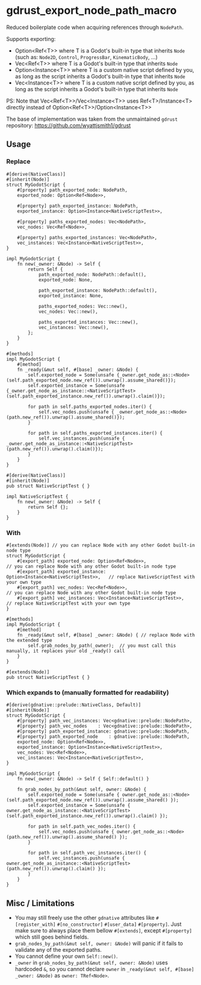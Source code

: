# gdrust_export_node_path_macro
Reduced boilerplate code when acquiring references through `NodePath`.


Supports exporting:
- Option<Ref\<T\>> where T is a Godot's built-in type that inherits `Node` (such as: `Node2D`, `Control`, `ProgressBar`, `KinematicBody`, ...)
- Vec<Ref\<T\>> where T is a Godot's built-in type that inherits `Node`
- Option<Instance\<T\>> where T is a custom native script defined by you, as long as the script inherits a Godot's built-in type that inherits `Node`
- Vec<Instance\<T\>> where T is a custom native script defined by you, as long as the script inherits a Godot's built-in type that inherits `Node`

PS: Note that Vec<Ref\<T\>>/Vec<Instance\<T\>> uses Ref\<T\>/Instance\<T\> directly instead of Option<Ref\<T\>>/Option<Instance\<T\>>

The base of implementation was taken from the unmaintained `gdrust` repository: https://github.com/wyattjsmith1/gdrust

## Usage
### Replace
```
#[derive(NativeClass)]
#[inherit(Node)]
struct MyGodotScript {
    #[property] path_exported_node: NodePath,
    exported_node: Option<Ref<Node>>,

    #[property] path_exported_instance: NodePath,
    exported_instance: Option<Instance<NativeScriptTest>>,

    #[property] paths_exported_nodes: Vec<NodePath>,
    vec_nodes: Vec<Ref<Node>>,

    #[property] paths_exported_instances: Vec<NodePath>,
    vec_instances: Vec<Instance<NativeScriptTest>>,
}

impl MyGodotScript {
    fn new(_owner: &Node) -> Self {
        return Self {
            path_exported_node: NodePath::default(),
            exported_node: None,

            path_exported_instance: NodePath::default(),
            exported_instance: None,

            paths_exported_nodes: Vec::new(),
            vec_nodes: Vec::new(),

            paths_exported_instances: Vec::new(),
            vec_instances: Vec::new(),
        };
    }
}

#[methods]
impl MyGodotScript {
    #[method]
    fn _ready(&mut self, #[base] _owner: &Node) {
        self.exported_node = Some(unsafe {_owner.get_node_as::<Node>(self.path_exported_node.new_ref()).unwrap().assume_shared()});
        self.exported_instance = Some(unsafe {_owner.get_node_as_instance::<NativeScriptTest>(self.path_exported_instance.new_ref()).unwrap().claim()});

        for path in self.paths_exported_nodes.iter() {
            self.vec_nodes.push(unsafe { _owner.get_node_as::<Node>(path.new_ref()).unwrap().assume_shared()});
        }

        for path in self.paths_exported_instances.iter() {
            self.vec_instances.push(unsafe { _owner.get_node_as_instance::<NativeScriptTest>(path.new_ref()).unwrap().claim()});
        }
    }
}

#[derive(NativeClass)]
#[inherit(Node)]
pub struct NativeScriptTest { }

impl NativeScriptTest {
    fn new(_owner: &Node) -> Self {
        return Self {};
    }
}
```
### With
```
#[extends(Node)] // you can replace Node with any other Godot built-in node type
struct MyGodotScript {
    #[export_path] exported_node: Option<Ref<Node>>,                        // you can replace Node with any other Godot built-in node type
    #[export_path] exported_instance: Option<Instance<NativeScriptTest>>,   // replace NativeScriptTest with your own type
    #[export_path] vec_nodes: Vec<Ref<Node>>,                               // you can replace Node with any other Godot built-in node type
    #[export_path] vec_instances: Vec<Instance<NativeScriptTest>>,          // replace NativeScriptTest with your own type
}

#[methods]
impl MyGodotScript {
    #[method]
    fn _ready(&mut self, #[base] _owner: &Node) { // replace Node with the extended type
        self.grab_nodes_by_path(_owner);  // you must call this manually, it replaces your old _ready() call
    }
}

#[extends(Node)]
pub struct NativeScriptTest { }
```

### Which expands to (manually formatted for readability)
```
#[derive(gdnative::prelude::NativeClass, Default)]
#[inherit(Node)]
struct MyGodotScript {
    #[property] path_vec_instances: Vec<gdnative::prelude::NodePath>,
    #[property] path_vec_nodes    : Vec<gdnative::prelude::NodePath>,
    #[property] path_exported_instance: gdnative::prelude::NodePath,
    #[property] path_exported_node    : gdnative::prelude::NodePath,
    exported_node: Option<Ref<Node>>,
    exported_instance: Option<Instance<NativeScriptTest>>,
    vec_nodes: Vec<Ref<Node>>,
    vec_instances: Vec<Instance<NativeScriptTest>>,
}

impl MyGodotScript {
    fn new(_owner: &Node) -> Self { Self::default() }

    fn grab_nodes_by_path(&mut self, owner: &Node) {
        self.exported_node = Some(unsafe { owner.get_node_as::<Node>(self.path_exported_node.new_ref()).unwrap().assume_shared() });
        self.exported_instance = Some(unsafe { owner.get_node_as_instance::<NativeScriptTest>(self.path_exported_instance.new_ref()).unwrap().claim() });

        for path in self.path_vec_nodes.iter() {
            self.vec_nodes.push(unsafe { owner.get_node_as::<Node>(path.new_ref()).unwrap().assume_shared() });
        }

        for path in self.path_vec_instances.iter() {
            self.vec_instances.push(unsafe { owner.get_node_as_instance::<NativeScriptTest>(path.new_ref()).unwrap().claim() });
        }
    }
}
```
## Misc / Limitations
- You may still freely use the other `gdnative` attributes like `#[register_with]` `#[no_constructor]` `#[user_data]` `#[property]`. Just make sure to always place them bellow `#[extends]`, except `#[property]` which still goes behind fields.
- `grab_nodes_by_path(&mut self, owner: &Node)` will panic if it fails to validate any of the exported paths.
- You cannot define your own `Self::new()`.
- `_owner` in `grab_nodes_by_path(&mut self, owner: &Node)` uses hardcoded `&`, so you cannot declare `owner` in `_ready(&mut self, #[base] _owner: &Node)` as `owner: TRef<Node>`.
